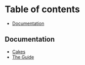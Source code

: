 # Table of contents

* [Documentation](README.md)

## Documentation

* [Cakes](documentation/untitled.md)
* [The Guide](documentation/the-guide.md)

